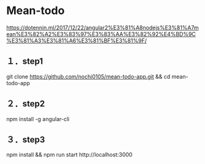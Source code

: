 # Mean-todo
https://dotennin.ml/2017/12/22/angular2%E3%81%A8nodejs%E3%81%A7mean%E3%82%A2%E3%83%97%E3%83%AA%E3%82%92%E4%BD%9C%E3%81%A3%E3%81%A6%E3%81%BF%E3%81%9F/

## １．step1
git clone https://github.com/nochi0105/mean-todo-app.git && cd mean-todo-app

## ２．step2
npm install -g angular-cli

## ３．step3
npm install && npm run start
http://localhost:3000
